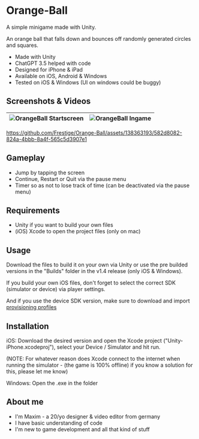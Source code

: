 # Orange-Ball
A simple minigame made with Unity.

An orange ball that falls down and bounces off randomly generated circles and squares.

- Made with Unity
- ChatGPT 3.5 helped with code
- Designed for iPhone & iPad
- Available on iOS, Android & Windows
- Tested on iOS & Windows (UI on windows could be buggy)


## Screenshots & Videos

![OrangeBall Startscreen](https://github.com/Frestige/Orange-Ball/assets/138363193/bddf644e-2db2-49e7-a016-a3433f0e6066) | ![OrangeBall Ingame](https://github.com/Frestige/Orange-Ball/assets/138363193/50d38901-984d-4f13-b602-13c47dfa2cbb)
--- | --- |


https://github.com/Frestige/Orange-Ball/assets/138363193/582d8082-824a-4bbb-8a4f-565c5d3907e1


## Gameplay

- Jump by tapping the screen
- Continue, Restart or Quit via the pause menu
- Timer so as not to lose track of time (can be deactivated via the pause menu)


## Requirements

- Unity if you want to build your own files
- (iOS) Xcode to open the project files (only on mac)


## Usage

Download the files to build it on your own via Unity or use the pre builded versions in the "Builds" folder in the v1.4 release (only iOS & Windows).

If you build your own iOS files, don't forget to select the correct SDK (simulator or device) via player settings.

And if you use the device SDK version, make sure to download and import [provisioning profiles](https://help.apple.com/xcode/mac/current/#/deva899b4fe5)


## Installation

iOS: Download the desired version and open the Xcode project ("Unity-iPhone.xcodeproj"), select your Device / Simulator and hit run.

(NOTE: For whatever reason does Xcode connect to the internet when running the simulator - (the game is 100% offline) if you know a solution for this, please let me know)


Windows: Open the .exe in the folder


## About me

- I'm Maxim - a 20/yo designer & video editor from germany
- I have basic understanding of code
- I'm new to game development and all that kind of stuff
